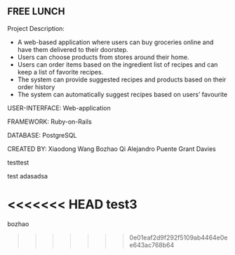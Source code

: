 FREE LUNCH
----------

Project Description:
 - A web-based application where users can buy groceries online and have them delivered to their doorstep.
 - Users can choose products from stores around their home.
 - Users can order items based on the ingredient list of recipes and can keep a list of favorite recipes.
 - The system can provide suggested recipes and products based on their order history
 - The system can automatically suggest recipes based on users’ favourite

USER-INTERFACE:
Web-application

FRAMEWORK:
Ruby-on-Rails

DATABASE:
PostgreSQL

CREATED BY:
Xiaodong Wang
Bozhao Qi
Alejandro Puente
Grant Davies

testtest

test adasadsa

<<<<<<< HEAD
test3
=======
bozhao
>>>>>>> 0e01eaf2d9f292f5109ab4464e0ee643ac768b64
